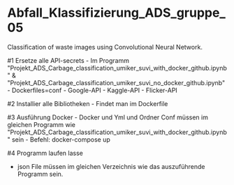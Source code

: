 # Abfall_Klassifizierung_ADS_gruppe_05
Classification of waste images using Convolutional Neural Network.

#1 Ersetze alle API-secrets
    - Im Programm "Projekt_ADS_Carbage_classification_umiker_suvi_with_docker_github.ipynb" & "Projekt_ADS_Carbage_classification_umiker_suvi_no_docker_github.ipynb"
    - Dockerfiles=conf
    - Google-API
    - Kaggle-API
    - Flicker-API
 
 #2 Installier alle Bibliotheken
    - Findet man im Dockerfile
 
 #3 Ausführung Docker
    - Docker und Yml und Ordner Conf müssen im gleichen Programm wie "Projekt_ADS_Carbage_classification_umiker_suvi_with_docker_github.ipynb" sein
    - Befehl: docker-compose up
   
 #4 Programm laufen lasse
  - json File müssen im gleichen Verzeichnis wie das auszuführende Programm sein.
  
